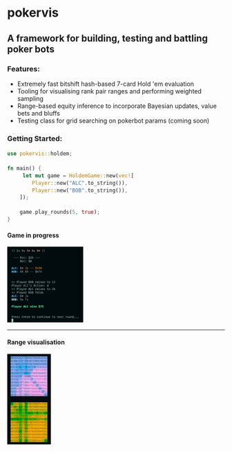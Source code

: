 # pokervis
## A framework for building, testing and battling poker bots

### Features:
- Extremely fast bitshift hash-based 7-card Hold 'em evaluation
- Tooling for visualising rank pair ranges and performing weighted sampling
- Range-based equity inference to incorporate Bayesian updates, value bets and bluffs 
- Testing class for grid searching on pokerbot params (coming soon) 


### Getting Started:
```rust
use pokervis::holdem;

fn main() {
     let mut game = HoldemGame::new(vec![
        Player::new("ALC".to_string()),
        Player::new("BOB".to_string()),
    ]);

    game.play_rounds(5, true);
}
```

#### Game in progress
<img src="assets/img2.png" width=35% height=35%>

<hr>

#### Range visualisation
<img src="assets/img1.png" width=20% height=20%>
